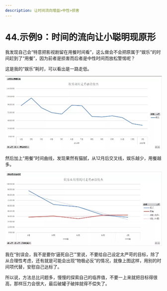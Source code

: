 ```yaml
---
description: 让时间流向增益>中性>损害
---
```


# 44.示例9：时间的流向让小聪明现原形

我发现自己会“特意把影视剧留在用餐时间看”，这么做会不会把原属于“娱乐”的时间赶到了“用餐”，因为前者是损害而后者是中性时间而放松警惕呢？

这是我的“娱乐”耗时，可以看出是一路走低。

![](../.gitbook/assets/tu-pian%20%2877%29.png)

然后加上“用餐”时间曲线，发现果然有猫腻，从12月后交叉线，娱乐越少，用餐越多。

![](../.gitbook/assets/tu-pian%20%28155%29.png)

我在“别误会，我不是要你‘逼死自己’”里说，不要给自己设定太严苛的目标，除了从合理性考虑，还有就是可能会出现“物极必反”的情况，就像上图这样，用别的时间项代替，安慰自己达标了。

所以说，方法总比问题多，慢慢的探索自己的临界值，不要一上来‌‌就把目标得很高，那样压力会很大，最后破罐子破摔就得不偿失了。

